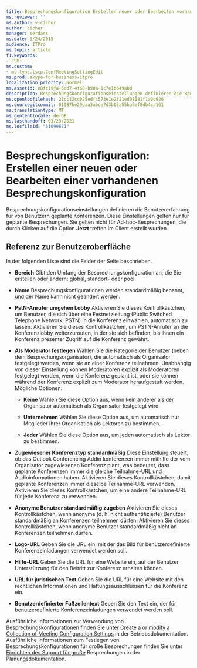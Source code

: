 ```yaml
---
title: Besprechungskonfiguration Erstellen neuer oder Bearbeiten vorhandener Besprechungskonfigurationen
ms.reviewer: ''
ms.author: v-cichur
author: cichur
manager: serdars
ms.date: 3/24/2015
audience: ITPro
ms.topic: article
f1.keywords:
- CSH
ms.custom:
- ms.lync.lscp.ConfMeetingSettingEdit
ms.prod: skype-for-business-itpro
localization_priority: Normal
ms.assetid: e8fc19fa-6cd7-4f68-b90a-1c7e1b649abd
description: Besprechungskonfigurationseinstellungen definieren die Benutzererfahrung für von Benutzern geplante Konferenzen. Diese Einstellungen gelten nur für geplante Besprechungen. Sie gelten nicht für Ad-hoc-Besprechungen, die durch Klicken auf die Option Jetzt treffen im Client erstellt wurden.
ms.openlocfilehash: 21cc12cd025edfc573e1e2f21ed08181f1a0c926
ms.sourcegitcommit: 01087be29daa3abce7d3b03a55ba5ef8db4ca161
ms.translationtype: MT
ms.contentlocale: de-DE
ms.lasthandoff: 03/23/2021
ms.locfileid: "51099671"
---
```

# <a name="meeting-configuration-create-new-or-edit-existing"></a>Besprechungskonfiguration: Erstellen einer neuen oder Bearbeiten einer vorhandenen Besprechungskonfiguration

Besprechungskonfigurationseinstellungen definieren die Benutzererfahrung für von Benutzern geplante Konferenzen. Diese Einstellungen gelten nur für geplante Besprechungen. Sie gelten nicht für Ad-hoc-Besprechungen, die durch Klicken auf die Option **Jetzt** treffen im Client erstellt wurden.

## <a name="ui-reference"></a>Referenz zur Benutzeroberfläche

In der folgenden Liste sind die Felder der Seite beschrieben.

- **Bereich** Gibt den Umfang der Besprechungskonfiguration an, die Sie erstellen oder ändern: global, standort- oder pool.

- **Name** Besprechungskonfigurationen werden standardmäßig benannt, und der Name kann nicht geändert werden.

- **PstN-Anrufer umgehen Lobby** Aktivieren Sie dieses Kontrollkästchen, um Benutzer, die sich über eine Festnetzleitung (Public Switched Telephone Network, PSTN) in die Konferenz einwählen, automatisch zu lassen. Aktivieren Sie dieses Kontrollkästchen, um PSTN-Anrufer an die Konferenzlobby weiterzurouten, in der sie sich befinden, bis ihnen ein Konferenz presenter Zugriff auf die Konferenz gewährt.

- **Als Moderator festlegen** Wählen Sie die Kategorie der Benutzer (neben dem Besprechungsorganisator), die automatisch als Organisator festgelegt werden, wenn sie an einer Konferenz teilnehmen. Unabhängig von dieser Einstellung können Moderatoren explizit als Moderatoren festgelegt werden, wenn die Konferenz geplant ist, oder sie können während der Konferenz explizit zum Moderator heraufgestuft werden. Mögliche Optionen:

  - **Keine** Wählen Sie diese Option aus, wenn kein anderer als der Organisator automatisch als Organisator festgelegt wird.

  - **Unternehmen** Wählen Sie diese Option aus, um automatisch nur Mitglieder Ihrer Organisation als Lektoren zu bestimmen.

  - **Jeder** Wählen Sie diese Option aus, um jeden automatisch als Lektor zu bestimmen.

- **Zugewiesener Konferenztyp standardmäßig** Diese Einstellung steuert, ob das Outlook Conferencing Addin konferenzen immer mithilfe der vom Organisator zugewiesenen Konferenz plant, was bedeutet, dass geplante Konferenzen immer die gleiche Teilnahme-URL und Audioinformationen haben. Aktivieren Sie dieses Kontrollkästchen, damit geplante Konferenzen immer dieselbe Teilnahme-URL verwenden. Aktivieren Sie dieses Kontrollkästchen, um eine andere Teilnahme-URL für jede Konferenz zu verwenden.

- **Anonyme Benutzer standardmäßig zugeben** Aktivieren Sie dieses Kontrollkästchen, wenn anonyme (d. h. nicht authentifizierte) Benutzer standardmäßig an Konferenzen teilnehmen dürfen. Aktivieren Sie dieses Kontrollkästchen, wenn anonyme Benutzer standardmäßig nicht an Konferenzen teilnehmen dürfen.

- **Logo-URL** Geben Sie die URL ein, mit der das Bild für benutzerdefinierte Konferenzeinladungen verwendet werden soll.

- **Hilfe-URL** Geben Sie die URL für eine Website ein, auf der Benutzer Unterstützung für den Beitritt zur Konferenz erhalten können.

- **URL für juristischen Text** Geben Sie die URL für eine Website mit den rechtlichen Informationen und Haftungsausschlüssen für die Konferenz ein.

- **Benutzerdefinierter Fußzeilentext** Geben Sie den Text ein, der für benutzerdefinierte Konferenzeinladungen verwendet werden soll.

Ausführliche Informationen zur Verwendung von Besprechungskonfigurationen finden Sie unter [Create a or modify a Collection of Meeting Configuration Settings](/previous-versions/office/lync-server-2013/lync-server-2013-create-or-modify-a-collection-of-meeting-configuration-settings) in der Betriebsdokumentation. Ausführliche Informationen zum Festlegen von Besprechungskonfigurationen für große Besprechungen finden Sie unter [Einrichten des Support für große](/previous-versions/office/lync-server-2013/lync-server-2013-setting-up-support-for-large-meetings) Besprechungen in der Planungsdokumentation.
